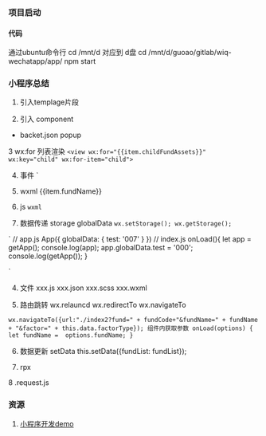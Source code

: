 ### 项目启动
#### 代码
通过ubuntu命令行
cd /mnt/d  对应到 d盘
cd /mnt/d/guoao/gitlab/wiq-wechatapp/app/
npm start



### 小程序总结
1. 引入templage片段

2. 引入 component 
 - backet.json  popup

3 wx:for 列表渲染
`
 <view wx:for="{{item.childFundAssets}}" wx:key="child" wx:for-item="child">
`

4. 事件
`
1. wxml
<view bindtap="goFee" data-fundcode="{{item.fundCode}}" class="fund-item">{{item.fundName}}</view>

2. js
`
wxml
`


4. 数据传递 storage globalData
`
wx.setStorage();
wx.getStorage();
`

`
// app.js
App({
  globalData: {
    test: '007'
  }
})
// index.js
onLoad(){
  let app = getApp();
  console.log(app);
  app.globalData.test = '000';
  console.log(getApp());
}

`


4. 文件
xxx.js
xxx.json
xxx.scss
xxx.wxml


5. 路由跳转
wx.relauncd
wx.redirectTo
wx.navigateTo

`
wx.navigateTo({url:"./index2?fund=" + fundCode+"&fundName=" + fundName + "&factor=" + this.data.factorType});
组件内获取参数
onLoad(options) {
  let fundName =  options.fundName;
}
`

6. 数据更新 setData
this.setData({fundList: fundList});


7. rpx



8 .request.js


### 资源
1. [小程序开发demo](https://blog.csdn.net/jun5753/article/details/81091234)



